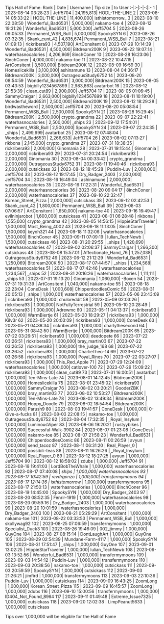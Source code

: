 Tips Hall of Fame:
Rank | Date | Username | Tip size | to User
:-|:-|:-|-:|:-
1 | 2023-08-14 03:28:23 | Jeff5704 | 24,195,813| HODL-THE-LINE
2 | 2023-08-14 05:33:22 | HODL-THE-LINE | 11,400,000| isthistomorrow_
3 | 2023-08-10 22:08:50 | Wonderful_Bad6531 | 5,000,000| nakamo-toe
4 | 2023-08-12 19:31:26 | Wonderful_Bad6531 | 5,000,000| Jeff5704
5 | 2023-08-26 09:05:33 | Permanent_WSB_Bull | 5,000,000| SpookySYN
6 | 2023-08-26 03:32:35 | Skank_cunt_42 | 4,835,674| Permanent_WSB_Bull
7 | 2023-08-21 01:09:13 | rickribera93 | 4,507,190| ArtConsitent
8 | 2023-07-29 10:14:39 | Wonderful_Bad6531 | 4,500,000| Bitdream200K
9 | 2023-08-22 19:07:14 | waterhasnocalories | 4,206,969| 8inchConer
10 | 2023-08-28 16:23:06 | 8inchConer | 4,000,000| nakamo-toe
11 | 2023-08-22 10:47:15 | ArtConsitent | 3,500,000| Bitdream200K
12 | 2023-08-09 16:59:30 | Homeslicekilla | 3,100,000| ashinamune
13 | 2023-08-04 04:36:17 | Bitdream200K | 3,000,000| OutrageousStudy6752
14 | 2023-08-20 08:54:59 | Wonderful_Bad6531 | 3,000,000| Bitdream200K
15 | 2023-08-05 03:43:53 | bigbilly1234567899 | 2,983,863| avatarbot
16 | 2023-08-12 21:53:39 | clean_cut89 | 2,900,000| Jeff5704
17 | 2023-08-05 01:06:45 | SammyCraigar | 2,663,000| bigbilly1234567899
18 | 2023-08-11 10:19:00 | Wonderful_Bad6531 | 2,500,000| Bitdream200K
19 | 2023-08-12 18:29:28 | birdwastheword | 2,500,000| Jeff5704
20 | 2023-08-20 05:08:54 | Permanent_WSB_Bull | 2,500,000| SpookySYN
21 | 2023-08-28 16:29:45 | Bitdream200K | 2,500,000| crypto_grandma
22 | 2023-09-07 22:22:41 | waterhasnocalories | 2,500,000| _ships
23 | 2023-09-12 17:54:01 | Permanent_WSB_Bull | 2,500,000| SpookySYN
24 | 2023-09-07 22:24:35 | _ships | 2,499,999| avatarbot
25 | 2023-08-12 07:48:04 | Wonderful_Bad6531 | 2,266,633| Jeff5704
26 | 2023-08-02 07:13:27 | rikbona | 2,145,000| crypto_grandma
27 | 2023-07-31 18:38:35 | rickribera93 | 2,000,000| Ginomania
28 | 2023-07-31 19:15:44 | Ginomania | 2,000,000| rickribera93
29 | 2023-07-31 20:24:54 | rickribera93 | 2,000,000| Ginomania
30 | 2023-08-04 00:33:42 | crypto_grandma | 2,000,000| OutrageousStudy6752
31 | 2023-08-11 19:40:46 | rickribera93 | 2,000,000| cutsickass
32 | 2023-08-12 18:45:28 | Puddin-Luv | 2,000,000| Jeff5704
33 | 2023-08-12 19:17:45 | Dry_Badger_2403 | 2,000,000| Jeff5704
34 | 2023-08-16 16:49:04 | ashinamune | 2,000,000| waterhasnocalories
35 | 2023-08-16 17:22:31 | Wonderful_Bad6531 | 2,000,000| waterhasnocalories
36 | 2023-08-20 09:04:17 | 8inchConer | 2,000,000| waterhasnocalories
37 | 2023-09-10 22:32:47 | Korean_Street_Pizza | 2,000,000| cutsickass
38 | 2023-09-12 02:42:53 | Skank_cunt_42 | 1,800,000| Permanent_WSB_Bull
39 | 2023-08-03 07:06:57 | ArtConsitent | 1,650,000| nakamo-toe
40 | 2023-09-16 16:49:47 | evilninjarobot | 1,600,000| cutsickass
41 | 2023-08-01 06:28:48 | rikbona | 1,555,000| crypto_grandma
42 | 2023-08-05 14:56:15 | HippieStarTraveler | 1,500,000| Most_Being_4002
43 | 2023-08-18 11:13:05 | 8inchConer | 1,500,000| keyoh321
44 | 2023-08-18 11:32:06 | waterhasnocalories | 1,500,000| 8inchConer
45 | 2023-09-11 07:09:19 | Iulian_TechNewb | 1,500,000| cutsickass
46 | 2023-08-31 20:29:55 | _ships | 1,420,690| waterhasnocalories
47 | 2023-09-02 02:06:37 | SammyCraigar | 1,266,300| cutsickass
48 | 2023-08-08 15:57:01 | Affectionate_Hand_76 | 1,257,038| OutrageousStudy6752
49 | 2023-06-12 21:12:29 | Wonderful_Bad6531 | 1,250,069| Bitdream200K
50 | 2023-08-17 07:44:57 | _ships | 1,234,568| waterhasnocalories
51 | 2023-08-17 07:42:46 | waterhasnocalories | 1,234,567| _ships
52 | 2023-08-31 20:16:26 | waterhasnocalories | 1,111,111| _ships
53 | 2023-07-31 19:13:20 | Ginomania | 1,060,000| -Boxen
54 | 2023-07-31 19:31:39 | ArtConsitent | 1,040,000| nakamo-toe
55 | 2023-08-18 22:23:04 | ConeDesk | 1,000,608| ChipperdoodlesComic
56 | 2023-08-31 20:05:13 | _ships | 1,000,001| waterhasnocalories
57 | 2023-05-06 23:43:09 | rickribera93 | 1,000,000| chuloreddit
58 | 2023-05-09 02:03:26 | rickribera93 | 1,000,000| NotFullyTerrestrial
59 | 2023-05-10 20:28:49 | rickribera93 | 1,000,000| Adrewmc
60 | 2023-05-11 04:13:37 | rickribera93 | 1,000,000| WarmBiertje
61 | 2023-05-20 18:29:27 | rickribera93 | 1,000,000| Kilv3r
62 | 2023-05-20 20:03:09 | rickribera93 | 1,000,000| ConeDesk
63 | 2023-05-21 04:39:34 | rickribera93 | 1,000,000| charlythesecond
64 | 2023-05-31 08:42:50 | WarmBiertje | 1,000,000| Bitdream200K
65 | 2023-07-22 03:26:51 | rickribera93 | 1,000,000| deedopete
66 | 2023-07-22 03:26:51 | rickribera93 | 1,000,000| bray_martin03
67 | 2023-07-22 03:26:52 | rickribera93 | 1,000,000| the_judge_168
68 | 2023-07-22 03:26:52 | rickribera93 | 1,000,000| CharlieTheo-14
69 | 2023-07-22 03:26:58 | rickribera93 | 1,000,000| Poyal_Rines
70 | 2023-07-22 03:27:07 | rickribera93 | 1,000,000| This_Red_Apple
71 | 2023-07-29 12:24:09 | waterhasnocalories | 1,000,000| catlover-100
72 | 2023-07-29 15:09:22 | rickribera93 | 1,000,000| clean_cut89
73 | 2023-07-31 16:00:51 | avatarbot | 1,000,000| Ten-Mins-Late
74 | 2023-08-01 14:12:45 | Bitdream200K | 1,000,000| Homeslicekilla
75 | 2023-08-01 23:45:02 | rickribera93 | 1,000,000| SammyCraigar
76 | 2023-08-02 03:20:21 | GooderZBK | 1,000,000| bray_martin03
77 | 2023-08-02 10:53:27 | Bitdream200K | 1,000,000| Ten-Mins-Late
78 | 2023-08-02 13:49:34 | Bitdream200K | 1,000,000| Hoppy_Doodle
79 | 2023-08-02 18:54:54 | Bitdream200K | 1,000,000| Parush9
80 | 2023-08-03 19:41:57 | ConeDesk | 1,000,000| 0-Give-a-fucks
81 | 2023-08-03 22:08:15 | nakamo-toe | 1,000,000| OutrageousStudy6752
82 | 2023-08-04 17:32:35 | _Royal_Insylum | 1,000,000| LuminousViper
83 | 2023-08-06 19:20:21 | rustyybikes | 1,000,000| Successful-Walk-3902
84 | 2023-08-07 01:23:08 | ConeDesk | 1,000,000| nakamo-toe
85 | 2023-08-07 21:56:23 | Wonderful_Bad6531 | 1,000,000| ChipperdoodlesComic
86 | 2023-08-11 00:26:59 | avyun | 1,000,000| send_tacoz
87 | 2023-08-11 06:31:20 | Real_Player_0 | 1,000,000| possibili-teas
88 | 2023-08-11 16:26:26 | _Royal_Insylum | 1,000,000| Real_Player_0
89 | 2023-08-12 18:27:25 | avyun | 1,000,000| Jeff5704
90 | 2023-08-12 18:58:02 | zdubs | 1,000,000| Jeff5704
91 | 2023-08-16 19:41:03 | LordBobTheWhale | 1,000,000| waterhasnocalories
92 | 2023-08-17 07:40:08 | _ships | 1,000,000| waterhasnocalories
93 | 2023-08-17 10:42:59 | revdrgonzo | 1,000,000| transfermymoons
94 | 2023-08-17 12:14:36 | isthistomorrow_ | 1,000,000| transfermymoons
95 | 2023-08-17 21:50:13 | waterhasnocalories | 1,000,000| 8inchConer
96 | 2023-08-19 14:45:00 | SpookySYN | 1,000,000| Dry_Badger_2403
97 | 2023-08-20 08:52:35 | Fenrir-1919 | 1,000,000| waterhasnocalories
98 | 2023-08-20 09:59:16 | Dry_Badger_2403 | 1,000,000| waterhasnocalories
99 | 2023-08-20 10:01:59 | waterhasnocalories | 1,000,000| Dry_Badger_2403
100 | 2023-08-21 05:29:29 | ArtConsitent | 1,000,000| nakamo-toe
101 | 2023-08-22 03:33:53 | Permanent_WSB_Bull | 1,000,000| skollywag92
102 | 2023-08-25 07:06:59 | transfermymoons | 1,000,000| Specialist_Duck3
103 | 2023-08-26 19:46:09 | 002_timmy | 1,000,000| GuyOne
104 | 2023-08-27 08:15:14 | DontLaughArt | 1,000,000| GuyOne
105 | 2023-08-29 02:54:39 | Mundane-Farm-4117 | 1,000,000| SpookySYN
106 | 2023-08-31 17:51:47 | _ships | 1,000,000| GuyOne
107 | 2023-09-01 13:02:25 | HippieStarTraveler | 1,000,000| Iulian_TechNewb
108 | 2023-09-03 13:52:56 | Wonderful_Bad6531 | 1,000,000| transfermymoons
109 | 2023-09-03 14:54:12 | Puddin-Luv | 1,000,000| transfermymoons
110 | 2023-09-03 20:38:56 | nakamo-toe | 1,000,000| cutsickass
111 | 2023-09-03 20:59:59 | SpookySYN | 1,000,000| cutsickass
112 | 2023-09-03 21:26:21 | jimfird | 1,000,000| transfermymoons
113 | 2023-09-03 22:10:36 | Puddin-Luv | 1,000,000| cutsickass
114 | 2023-09-09 16:43:25 | ZoomLong | 1,000,000| Korean_Street_Pizza
115 | 2023-09-09 16:45:57 | ZoomLong | 1,000,000| zdubs
116 | 2023-09-10 15:00:56 | transfermymoons | 1,000,000| ID404_Not_Found_8964
117 | 2023-09-11 01:49:48 | Extreme_Issue7325 | 1,000,000| cutsickass
118 | 2023-09-20 12:02:38 | LimpPeanut5633 | 1,000,000| cutsickass

Tips over 1,000,000 will be eligible for the Hall of Fame
